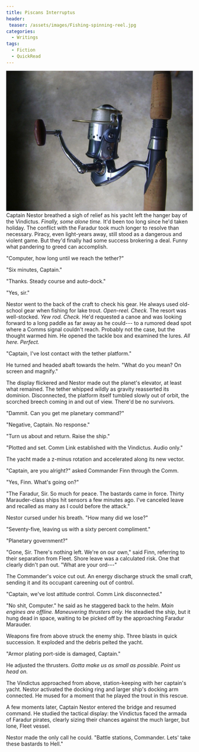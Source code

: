 ```yaml
---
title: Piscans Interruptus
header:
 teaser: /assets/images/Fishing-spinning-reel.jpg
categories:
  - Writings
tags:
  - Fiction
  - QuickRead
---
```

<img src="/assets/images/Fishing-spinning-reel.jpg">Captain Nestor breathed a sigh of relief as his yacht left the hanger bay of the Vindictus. *Finally, some alone time.* It'd been too long since he'd taken holiday. The conflict with the Faradur took much longer to resolve than necessary. Piracy, even light-years away, still stood as a dangerous and violent game. But they'd finally had some success brokering a deal. Funny what pandering to greed can accomplish.

"Computer, how long until we reach the tether?"

"Six minutes, Captain."

"Thanks. Steady course and auto-dock."

"Yes, sir."

Nestor went to the back of the craft to check his gear. He always used old-school gear when fishing for lake trout. *Open-reel. Check.* The resort was well-stocked. *Yew rod. Check.* He'd requested a canoe and was looking forward to a long paddle as far away as he could--- to a rumored dead spot where a Comms signal couldn't reach. Probably not the case, but the thought warmed him. He opened the tackle box and examined the lures. *All here. Perfect.*

"Captain, I've lost contact with the tether platform."

He turned and headed abaft towards the helm. "What do you mean? On screen and magnify."

The display flickered and Nestor made out the planet's elevator, at least what remained. The tether whipped wildly as gravity reasserted its dominion. Disconnected, the platform itself tumbled slowly out of orbit, the scorched breech coming in and out of view. There'd be no survivors.

"Dammit. Can you get me planetary command?"

"Negative, Captain. No response."

"Turn us about and return. Raise the ship."

"Plotted and set. Comm Link established with the Vindictus. Audio only."

The yacht made a z-minus rotation and accelerated along its new vector.

"Captain, are you alright?" asked Commander Finn through the Comm.

"Yes, Finn. What's going on?"

"The Faradur, Sir. So much for peace. The bastards came in force. Thirty Marauder-class ships hit sensors a few minutes ago. I've canceled leave and recalled as many as I could before the attack."

Nestor cursed under his breath. "How many did we lose?"

"Seventy-five, leaving us with a sixty percent compliment."

"Planetary government?"

"Gone, Sir. There's nothing left. We're on our own," said Finn, referring to their separation from Fleet. Shore leave was a calculated risk. One that clearly didn't pan out. "What are your ord---"

The Commander's voice cut out. An energy discharge struck the small craft, sending it and its occupant careening out of control.

"Captain, we've lost attitude control. Comm Link disconnected."

"No shit, Computer." he said as he staggered back to the helm. *Main engines are offline. Maneuvering thrusters only.* He steadied the ship, but it hung dead in space, waiting to be picked off by the approaching Faradur Marauder.

Weapons fire from above struck the enemy ship. Three blasts in quick succession. It exploded and the debris pelted the yacht.

"Armor plating port-side is damaged, Captain."

He adjusted the thrusters. *Gotta make us as small as possible. Point us head on.*

The Vindictus approached from above, station-keeping with her captain's yacht. Nestor activated the docking ring and larger ship's docking arm connected. He mused for a moment that he played the trout in this rescue.

A few moments later, Captain Nestor entered the bridge and resumed command. He studied the tactical display: the Vindictus faced the armada of Faradur pirates, clearly sizing their chances against the much larger, but lone, Fleet vessel.

Nestor made the only call he could. "Battle stations, Commander. Lets' take these bastards to Hell."